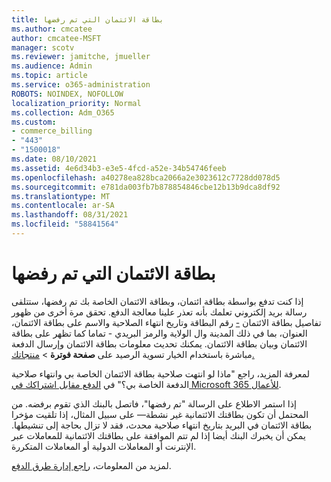 ```yaml
---
title: بطاقة الائتمان التي تم رفضها
ms.author: cmcatee
author: cmcatee-MSFT
manager: scotv
ms.reviewer: jamitche, jmueller
ms.audience: Admin
ms.topic: article
ms.service: o365-administration
ROBOTS: NOINDEX, NOFOLLOW
localization_priority: Normal
ms.collection: Adm_O365
ms.custom:
- commerce_billing
- "443"
- "1500018"
ms.date: 08/10/2021
ms.assetid: 4e6d34b3-e3e5-4fcd-a52e-34b54746feeb
ms.openlocfilehash: a40278ea828bca2066a2e3023612c7728dd078d5
ms.sourcegitcommit: e781da003fb7b878854846cbe12b13b9dca8df92
ms.translationtype: MT
ms.contentlocale: ar-SA
ms.lasthandoff: 08/31/2021
ms.locfileid: "58841564"
---
```

# <a name="declined-credit-card"></a>بطاقة الائتمان التي تم رفضها

إذا كنت تدفع بواسطة بطاقة ائتمان، وبطاقة الائتمان الخاصة بك تم رفضها، ستتلقى رسالة بريد إلكتروني تعلمك بأنه تعذر علينا معالجة الدفع. تحقق مرة أخرى من ظهور تفاصيل بطاقة الائتمان [-](https://go.microsoft.com/fwlink/p/?linkid=842054) رقم البطاقة وتاريخ انتهاء الصلاحية والاسم على بطاقة الائتمان، العنوان، بما في ذلك المدينة وال الولاية والرمز البريدي - تماما كما تظهر على بطاقة الائتمان وبيان بطاقة الائتمان. يمكنك تحديث معلومات بطاقة الائتمان وإرسال الدفعة  مباشرة باستخدام الخيار تسوية الرصيد على **صفحة فوترة**  >  [منتجاتك.](https://go.microsoft.com/fwlink/p/?linkid=842054)

لمعرفة المزيد، راجع "ماذا لو انتهت صلاحية بطاقة الائتمان الخاصة بي وانتهاء صلاحية الدفعة الخاصة بي؟" في [الدفع مقابل اشتراكك في Microsoft 365 للأعمال](https://docs.microsoft.com/microsoft-365/commerce/billing-and-payments/pay-for-your-subscription#what-if-my-credit-card-was-declined-and-my-payment-is-past-due).
  
إذا استمر الاطلاع على الرسالة "تم رفضها"، فاتصل بالبنك الذي تقوم برفضه. من المحتمل أن تكون بطاقتك الائتمانية غير نشطة— على سبيل المثال، إذا تلقيت مؤخرا بطاقة الائتمان في البريد بتاريخ انتهاء صلاحية محدث، فقد لا تزال بحاجة إلى تنشيطها. يمكن أن يخبرك البنك أيضا إذا لم تتم الموافقة على بطاقتك الائتمانية للمعاملات عبر الإنترنت أو المعاملات الدولية أو المعاملات المتكررة.
  
لمزيد من المعلومات، [راجع إدارة طرق الدفع](https://docs.microsoft.com/microsoft-365/commerce/billing-and-payments/manage-payment-methods).